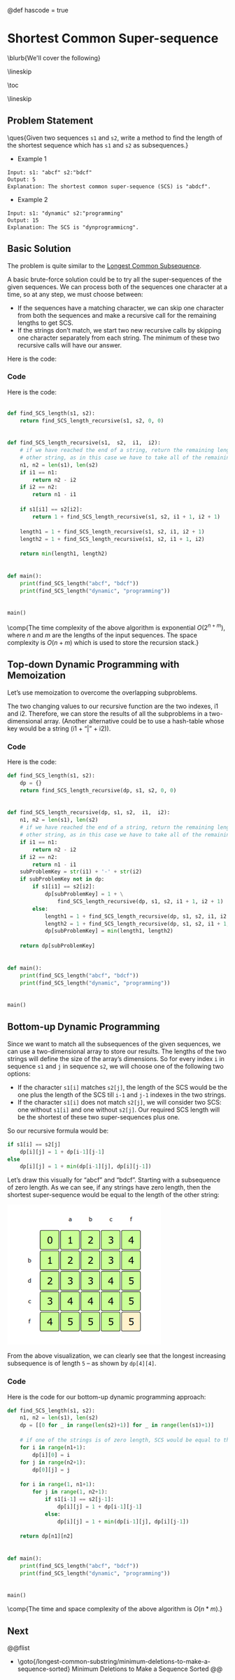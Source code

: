 @def hascode = true

# Shortest Common Super-sequence

\blurb{We'll cover the following}

\lineskip

\toc

\lineskip

## Problem Statement

\ques{Given two sequences `s1` and `s2`, write a method to find the length of the shortest sequence which has `s1` and `s2` as subsequences.}

* Example 1

```Plaintext
Input: s1: "abcf" s2:"bdcf" 
Output: 5
Explanation: The shortest common super-sequence (SCS) is "abdcf". 
```

* Example 2

```Plaintext
Input: s1: "dynamic" s2:"programming" 
Output: 15
Explanation: The SCS is "dynprogrammicng". 
```

## Basic Solution

The problem is quite similar to the [Longest Common Subsequence](/longest-common-substring/longest-common-subsequence/).

A basic brute-force solution could be to try all the super-sequences of the given sequences. We can process both of the sequences one character at a time, so at any step, we must choose between:

* If the sequences have a matching character, we can skip one character from both the sequences and make a recursive call for the remaining lengths to get SCS.
* If the strings don’t match, we start two new recursive calls by skipping one character separately from each string. The minimum of these two recursive calls will have our answer.

Here is the code:

### Code
Here is the code:

```python

def find_SCS_length(s1, s2):
    return find_SCS_length_recursive(s1, s2, 0, 0)


def find_SCS_length_recursive(s1,  s2,  i1,  i2):
    # if we have reached the end of a string, return the remaining length of the
    # other string, as in this case we have to take all of the remaining other string
    n1, n2 = len(s1), len(s2)
    if i1 == n1:
        return n2 - i2
    if i2 == n2:
        return n1 - i1

    if s1[i1] == s2[i2]:
        return 1 + find_SCS_length_recursive(s1, s2, i1 + 1, i2 + 1)

    length1 = 1 + find_SCS_length_recursive(s1, s2, i1, i2 + 1)
    length2 = 1 + find_SCS_length_recursive(s1, s2, i1 + 1, i2)

    return min(length1, length2)


def main():
    print(find_SCS_length("abcf", "bdcf"))
    print(find_SCS_length("dynamic", "programming"))


main()
```

\comp{The time complexity of the above algorithm is exponential $O(2^{n+m})$, where $n$ and $m$ are the lengths of the input sequences. The space complexity is $O(n+m)$ which is used to store the recursion stack.}

## Top-down Dynamic Programming with Memoization

Let’s use memoization to overcome the overlapping subproblems.

The two changing values to our recursive function are the two indexes, i1 and i2. Therefore, we can store the results of all the subproblems in a two-dimensional array. (Another alternative could be to use a hash-table whose key would be a string (i1 + “|” + i2)).

### Code

Here is the code:

```python
def find_SCS_length(s1, s2):
    dp = {}
    return find_SCS_length_recursive(dp, s1, s2, 0, 0)


def find_SCS_length_recursive(dp, s1, s2,  i1,  i2):
    n1, n2 = len(s1), len(s2)
    # if we have reached the end of a string, return the remaining length of the
    # other string, as in this case we have to take all of the remaining other string
    if i1 == n1:
        return n2 - i2
    if i2 == n2:
        return n1 - i1
    subProblemKey = str(i1) + '-' + str(i2)
    if subProblemKey not in dp:
        if s1[i1] == s2[i2]:
            dp[subProblemKey] = 1 + \
                find_SCS_length_recursive(dp, s1, s2, i1 + 1, i2 + 1)
        else:
            length1 = 1 + find_SCS_length_recursive(dp, s1, s2, i1, i2 + 1)
            length2 = 1 + find_SCS_length_recursive(dp, s1, s2, i1 + 1, i2)
            dp[subProblemKey] = min(length1, length2)

    return dp[subProblemKey]


def main():
    print(find_SCS_length("abcf", "bdcf"))
    print(find_SCS_length("dynamic", "programming"))


main()
```

## Bottom-up Dynamic Programming

Since we want to match all the subsequences of the given sequences, we can use a two-dimensional array to store our results. The lengths of the two strings will define the size of the array’s dimensions. So for every index `i` in sequence `s1` and `j` in sequence `s2`, we will choose one of the following two options:

* If the character `s1[i]` matches `s2[j]`, the length of the SCS would be the one plus the length of the SCS till `i-1` and `j-1` indexes in the two strings.
* If the character `s1[i]` does not match `s2[j]`, we will consider two SCS: one without `s1[i]` and one without `s2[j]`. Our required SCS length will be the shortest of these two super-sequences plus one.

So our recursive formula would be:

```python
if s1[i] == s2[j] 
    dp[i][j] = 1 + dp[i-1][j-1]
else 
    dp[i][j] = 1 + min(dp[i-1][j], dp[i][j-1]) 
```
Let’s draw this visually for “abcf” and “bdcf”. Starting with a subsequence of zero length. As we can see, if any strings have zero length, then the shortest super-sequence would be equal to the length of the other string:

![](/assets/img/longest-common-substring/5.5.png)

From the above visualization, we can clearly see that the longest increasing subsequence is of length `5` – as shown by `dp[4][4]`.

### Code

Here is the code for our bottom-up dynamic programming approach:

```python
def find_SCS_length(s1, s2):
    n1, n2 = len(s1), len(s2)
    dp = [[0 for _ in range(len(s2)+1)] for _ in range(len(s1)+1)]

    # if one of the strings is of zero length, SCS would be equal to the length of the other string
    for i in range(n1+1):
        dp[i][0] = i
    for j in range(n2+1):
        dp[0][j] = j

    for i in range(1, n1+1):
        for j in range(1, n2+1):
            if s1[i-1] == s2[j-1]:
                dp[i][j] = 1 + dp[i-1][j-1]
            else:
                dp[i][j] = 1 + min(dp[i-1][j], dp[i][j-1])

    return dp[n1][n2]


def main():
    print(find_SCS_length("abcf", "bdcf"))
    print(find_SCS_length("dynamic", "programming"))


main()
```

\comp{The time and space complexity of the above algorithm is $O(n*m)$.}

## Next
@@flist
* \goto{/longest-common-substring/minimum-deletions-to-make-a-sequence-sorted} Minimum Deletions to Make a Sequence Sorted
@@